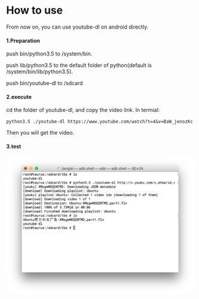 # How to use

From now on, you can use youtube-dl on android directly.

#### 1.Preparation

push bin/python3.5 to /system/bin.

push lib/python3.5 to the default folder of python(default is /system/bin/lib/python3.5).

push bin/youtube-dl to /sdcard

#### 2.execute

cd the folder of youtube-dl, and copy the video link. In termial:

```shell
python3.5 ./youtube-dl https://www.youtube.com/watch?t=4&v=BaW_jenozKc
```

Then you will get the video.

#### 3.test

![test](../../art/achieve.png)